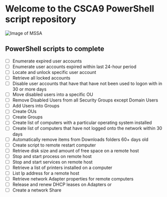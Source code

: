 # Welcome to the CSCA9 PowerShell script repository
![Image of MSSA](https://www.armytimes.com/resizer//IJvDpEWnneU0mZadfiRawe_EE4c=/800x0/filters:quality(70)/arc-anglerfish-arc2-prod-mco.s3.amazonaws.com/public/6BX5Y2J7DRAJTJHGZZHEN5C4KI.png)
## PowerShell scripts to complete
- [ ] Enumerate expired user accounts
- [ ] Enumerate user accounts expired within last 24-hour period
- [ ] Locate and unlock specific user account
- [ ] Retrieve all locked accounts
- [ ] Disable user accounts that have that have not been used to logon with in 30 or more days
- [ ] Move disabled users into a specific OU
- [ ] Remove Disabled Users from all Security Groups except Domain Users
- [ ] Add Users into Groups
- [ ] Create OUs
- [ ] Create Groups
- [ ] Create list of computers with a particular operating system installed
- [ ] Create list of computers that have not logged onto the network within 30 days
- [ ] Automatically remove items from Downloads folders 60+ days old
- [ ] Create script to remote restart computer
- [ ] Retrieve disk size and amount of free space on a remote host
- [ ] Stop and start process on remote host
- [ ] Stop and start services on remote host
- [ ] Retrieve a list of printers installed on a computer
- [ ] List Ip address for a remote host
- [ ] Retrieve network Adapter properties for remote computers
- [ ] Release and renew DHCP leases on Adapters or 
- [ ] Create a network Share 
